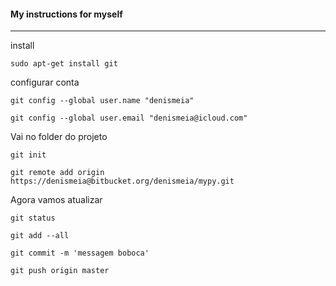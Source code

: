 

#### My instructions for myself
---
install

	sudo apt-get install git


configurar conta

	git config --global user.name "denismeia"

	git config --global user.email "denismeia@icloud.com"


Vai no folder do projeto

	git init

	git remote add origin https://denismeia@bitbucket.org/denismeia/mypy.git


Agora vamos atualizar

	git status

	git add --all

	git commit -m 'messagem boboca'

	git push origin master

